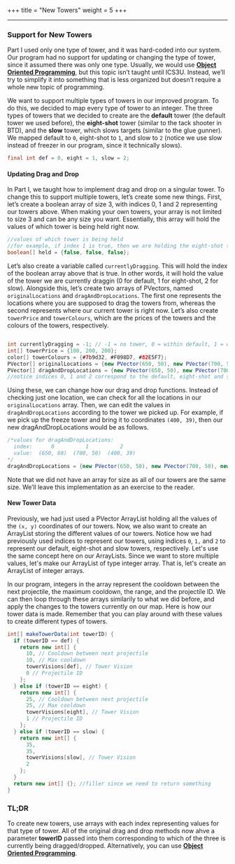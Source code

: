 +++
title = "New Towers"
weight = 5
+++

---

### Support for New Towers
Part I used only one type of tower, and it was hard-coded into our system. Our program had no support for updating or changing the type of tower, since it assumed there was only one type. Usually, we would use **[Object Oriented Programming](https://en.wikipedia.org/wiki/Object-oriented_programming)**, but this topic isn’t taught until ICS3U. Instead, we’ll try to simplify it into something that is less organized but doesn’t require a whole new topic of programming. 

We want to support multiple types of towers in our improved program. To do this, we decided to map every type of tower to an integer. The three types of towers that we decided to create are the **default** tower (the default tower we used before), the **eight-shot** tower (similar to the tack shooter in BTD), and the **slow** tower, which slows targets (similar to the glue gunner). We mapped default to `0`, eight-shot to `1`, and slow to `2` (notice we use slow instead of freezer in our program, since it technically slows). 

```java
final int def = 0, eight = 1, slow = 2;
```
#### Updating Drag and Drop

In Part I, we taught how to implement drag and drop on a singular tower. To change this to support multiple towers, let’s create some new things. First, let’s create a boolean array of size 3, with indices 0, 1 and 2 representing our towers above. When making your own towers, your array is not limited to size 3 and can be any size you want. Essentially, this array will hold the values of which tower is being held right now.

```java
//values of which tower is being held
//for example, if index 1 is true, then we are holding the eight-shot tower
boolean[] held = {false, false, false}; 
```

Let’s also create a variable called `currentlyDragging`. This will hold the index of the boolean array above that is true. In other words, it will hold the value of the tower we are currently draggin (0 for default, 1 for eight-shot, 2 for slow). Alongside this, let’s create two arrays of PVectors, named `originalLocations` and `dragAndDropLocations`. The first one represents the locations where you are supposed to drag the towers from, whereas the second represents where our current tower is right now. Let’s also create `towerPrice` and `towerColours`, which are the prices of the towers and the colours of the towers, respectively.

```java

int currentlyDragging = -1; // -1 = no tower, 0 = within default, 1 = within eight, 2 = within slow
int[] towerPrice = {100, 200, 200};
color[] towerColours = {#7b9d32, #F098D7, #82E5F7};
PVector[] originalLocations = {new PVector(650, 50), new PVector(700, 50), new PVector(750, 50)}; 
PVector[] dragAndDropLocations = {new PVector(650, 50), new PVector(700, 50), new PVector(750, 50)}; 
//notice indices 0, 1 and 2 correspond to the default, eight-shot and slow towers respectively
```

Using these, we can change how our drag and drop functions. Instead of checking just one location, we can check for all the locations in our `originalLocations` array. Then, we can edit the values in `dragAndDropLocations` according to the tower we picked up. For example, if we pick up the freeze tower and bring it to coordinates `(400, 39)`, then our new dragAndDropLocations would be as follows.

```java
/*values for dragAndDropLocations:
  index:      0          1          2        
  value:  (650, 60)  (700, 50)  (400, 39)
*/
dragAndDropLocations = {new PVector(650, 50), new PVector(700, 50), new PVector(400, 39)};
```

Note that we did not have an array for size as all of our towers are the same size. We’ll leave this implementation as an exercise to the reader.

#### New Tower Data

Previously, we had just used a PVector ArrayList holding all the values of the `(x, y)` coordinates of our towers. Now, we also want to create an ArrayList storing the different values of our towers. Notice how we had previously used indices to represent our towers, using indices `0`, `1,` and `2` to represent our default, eight-shot and slow towers, respectively. Let's use the same concept here on our ArrayLists. Since we want to store multiple values, let's make our ArrayList of type integer array. That is, let's create an ArrayList of integer arrays.

In our program, integers in the array represent the cooldown between the next projectile, the maximum cooldown, the range, and the projectile ID. We can then loop through these arrays similarily to what we did before, and apply the changes to the towers currently on our map. Here is how our tower data is made. Remember that you can play around with these values to create different types of towers.

```java
int[] makeTowerData(int towerID) {  
  if (towerID == def) {
    return new int[] {
      10, // Cooldown between next projectile
      10, // Max cooldown
      towerVisions[def], // Tower Vision
      0 // Projectile ID
    };
  } else if (towerID == eight) {
    return new int[] {
      25, // Cooldown between next projectile
      25, // Max cooldown
      towerVisions[eight], // Tower Vision
      1 // Projectile ID
    };
  } else if (towerID == slow) {
    return new int[] {
      35,
      35,
      towerVisions[slow], // Tower Vision
      2
    };
  }
  return new int[] {}; //filler since we need to return something
}
```

### TL;DR
To create new towers, use arrays with each index representing values for that type of tower. All of the original drag and drop methods now ahve a parameter **towerID** passed into them corresponding to which of the three is currently being dragged/dropped. Alternatively, you can use **[Object Oriented Programming](https://en.wikipedia.org/wiki/Object-oriented_programming)**.